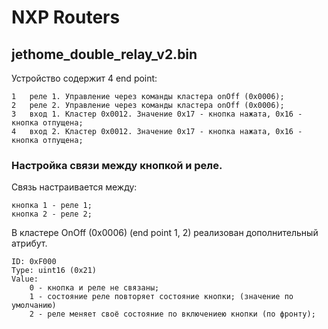 NXP Routers
=============================

jethome_double_relay_v2.bin
---------------------------

Устройство содержит 4 end point:

    1   реле 1. Управление через команды кластера onOff (0x0006);
    2   реле 2. Управление через команды кластера onOff (0x0006);
    3   вход 1. Кластер 0x0012. Значение 0x17 - кнопка нажата, 0x16 - кнопка отпущена;
    4   вход 2. Кластер 0x0012. Значение 0x17 - кнопка нажата, 0x16 - кнопка отпущена;

### Настройка связи между кнопкой и реле.
Связь настраивается между:

    кнопка 1 - реле 1;
    кнопка 2 - реле 2;

В кластере OnOff (0x0006) (end point 1, 2) реализован дополнительный атрибут.

    ID: 0xF000
    Type: uint16 (0x21)
    Value:
        0 - кнопка и реле не связаны;
        1 - состояние реле повторяет состояние кнопки; (значение по умолчанию)
        2 - реле меняет своё состояние по включениею кнопки (по фронту);
